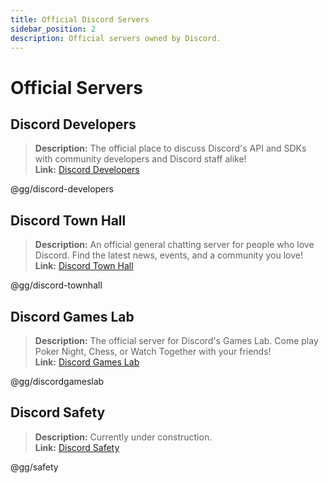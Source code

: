 ```yaml
---
title: Official Discord Servers
sidebar_position: 2
description: Official servers owned by Discord.
---
```


# Official Servers

## Discord Developers

> **Description:** The official place to discuss Discord's API and SDKs with community developers and Discord staff
> alike!   <br/>
**Link:** [Discord Developers](https://discord.gg/discord-developers)

@gg/discord-developers

## Discord Town Hall

> **Description:** An official general chatting server for people who love Discord. Find the latest news, events, and a
> community you love!   <br/>
**Link:** [Discord Town Hall](https://discord.gg/discord-townhall)

@gg/discord-townhall

## Discord Games Lab

> **Description:** The official server for Discord's Games Lab. Come play Poker Night, Chess, or Watch Together with
> your friends!   <br/>
**Link:** [Discord Games Lab](https://discord.gg/discordgameslab)

@gg/discordgameslab

## Discord Safety

> **Description:** Currently under construction.  <br/>
**Link:** [Discord Safety](https://discord.gg/safety)

@gg/safety
